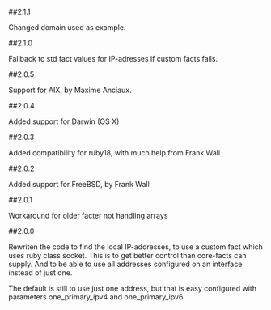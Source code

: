##2.1.1

Changed domain used as example.

##2.1.0

Fallback to std fact values for IP-adresses if custom facts fails.

##2.0.5

Support for AIX, by Maxime Anciaux.

##2.0.4

Added support for Darwin (OS X)

##2.0.3

Added compatibility for ruby18, with much help from Frank Wall

##2.0.2

Added support for FreeBSD, by Frank Wall

##2.0.1

Workaround for older facter not handling arrays

##2.0.0

Rewriten the code to find the local IP-addresses, to use a custom fact
which uses ruby class socket. This is to get better control than
core-facts can supply. And to be able to use all addresses configured
on an interface instead of just one.

The default is still to use just one address, but that is easy
configured with parameters one_primary_ipv4 and one_primary_ipv6
